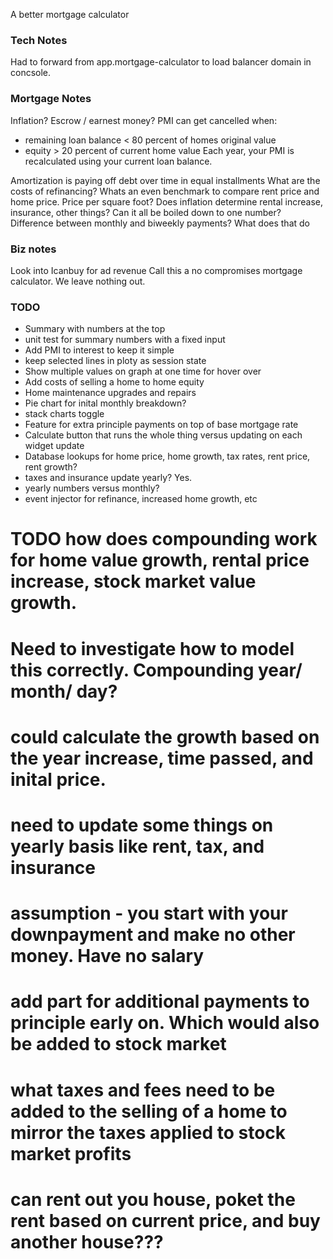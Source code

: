 A better mortgage calculator


### Tech Notes
Had to forward from app.mortgage-calculator to load balancer domain in concsole.

### Mortgage Notes
Inflation?
Escrow / earnest money?
PMI can get cancelled when:
- remaining loan balance < 80 percent of homes original value
- equity > 20 percent of current home value
Each year, your PMI is recalculated using your current loan balance.

Amortization is paying off debt over time in equal installments
What are the costs of refinancing?
Whats an even benchmark to compare rent price and home price. Price per square foot?
Does inflation determine rental increase, insurance, other things? Can it all be boiled down to one number?
Difference between monthly and biweekly payments? What does that do

### Biz notes
Look into Icanbuy for ad revenue
Call this a no compromises mortgage calculator. We leave nothing out.

### TODO
- Summary with numbers at the top
- unit test for summary numbers with a fixed input
- Add PMI to interest to keep it simple
- keep selected lines in ploty as session state
- Show multiple values on graph at one time for hover over
- Add costs of selling a home to home equity
- Home maintenance upgrades and repairs
- Pie chart for inital monthly breakdown?
- stack charts toggle
- Feature for extra principle payments on top of base mortgage rate
- Calculate button that runs the whole thing versus updating on each widget update
- Database lookups for home price, home growth, tax rates, rent price, rent growth?
- taxes and insurance update yearly? Yes.
- yearly numbers versus monthly?
- event injector for refinance, increased home growth, etc




# TODO how does compounding work for home value growth, rental price increase, stock market value growth.
# Need to investigate how to model this correctly. Compounding year/ month/ day?
# could calculate the growth based on the year increase, time passed, and inital price.

# need to update some things on yearly basis like rent, tax, and insurance
# assumption - you start with your downpayment and make no other money. Have no salary

# add part for additional payments to principle early on. Which would also be added to stock market
# what taxes and fees need to be added to the selling of a home to mirror the taxes applied to stock market profits

# can rent out you house, poket the rent based on current price, and buy another house???
